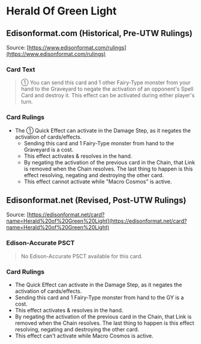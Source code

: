 # Herald Of Green Light

## Edisonformat.com (Historical, Pre-UTW Rulings)

Source: [https://www.edisonformat.com/rulings](https://www.edisonformat.com/rulings)

### Card Text

> ① You can send this card and 1 other Fairy-Type monster from your hand to the Graveyard to negate the activation of an opponent's Spell Card and destroy it. This effect can be activated during either player's turn.

### Card Rulings

*   The ① Quick Effect can activate in the Damage Step, as it negates the activation of cards/effects.
    *   Sending this card and 1 Fairy-Type monster from hand to the Graveyard is a cost.
    *   This effect activates & resolves in the hand.
    *   By negating the activation of the previous card in the Chain, that Link is removed when the Chain resolves. The last thing to happen is this effect resolving, negating and destroying the other card.
    *   This effect cannot activate while "Macro Cosmos" is active.

## Edisonformat.net (Revised, Post-UTW Rulings)

Source: [https://edisonformat.net/card?name=Herald%20of%20Green%20Light](https://edisonformat.net/card?name=Herald%20of%20Green%20Light)

### Edison-Accurate PSCT

> No Edison-Accurate PSCT available for this card.

### Card Rulings

*   The Quick Effect can activate in the Damage Step, as it negates the activation of cards/effects.
*   Sending this card and 1 Fairy-Type monster from hand to the GY is a cost.
*   This effect activates & resolves in the hand.
*   By negating the activation of the previous card in the Chain, that Link is removed when the Chain resolves. The last thing to happen is this effect resolving, negating and destroying the other card.
*   This effect can't activate while Macro Cosmos is active.
            